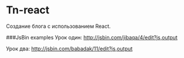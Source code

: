 # Tn-react

Создание блога с использованием React.

###JsBin examples
Урок один: http://jsbin.com/jibaqa/4/edit?js,output

Урок два: http://jsbin.com/babadak/11/edit?js,output
